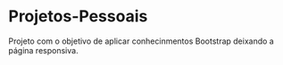 # Projetos-Pessoais
Projeto com o objetivo de aplicar conhecinmentos Bootstrap deixando a página responsiva.
